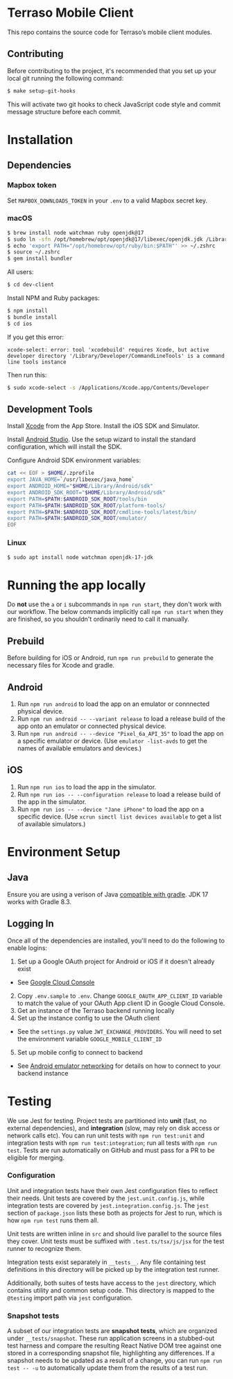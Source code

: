 # Terraso Mobile Client

This repo contains the source code for Terraso’s mobile client modules.

## Contributing

Before contributing to the project, it's recommended that you set up
your local git running the following command:

```sh
$ make setup-git-hooks
```

This will activate two git hooks to check JavaScript code
style and commit message structure before each commit.

# Installation

## Dependencies

### Mapbox token

Set `MAPBOX_DOWNLOADS_TOKEN` in your `.env` to a valid Mapbox secret key.

### macOS

```sh
$ brew install node watchman ruby openjdk@17
$ sudo ln -sfn /opt/homebrew/opt/openjdk@17/libexec/openjdk.jdk /Library/Java/JavaVirtualMachines/openjdk-17.jdk
$ echo 'export PATH="/opt/homebrew/opt/ruby/bin:$PATH"' >> ~/.zshrc
$ source ~/.zshrc
$ gem install bundler
```

All users:

```sh
$ cd dev-client
```

Install NPM and Ruby packages:

```sh
$ npm install
$ bundle install
$ cd ios
```

If you get this error:

```
xcode-select: error: tool 'xcodebuild' requires Xcode, but active developer directory '/Library/Developer/CommandLineTools' is a command line tools instance
```

Then run this:

```sh
$ sudo xcode-select -s /Applications/Xcode.app/Contents/Developer
```

## Development Tools

Install [Xcode](https://apps.apple.com/us/app/xcode/id497799835?mt=12) from the App Store. Install the iOS SDK and Simulator.

Install [Android Studio](https://developer.android.com/studio). Use the setup wizard to install the standard configuration, which will install the SDK.

Configure Android SDK environment variables:

```sh
cat << EOF > $HOME/.zprofile
export JAVA_HOME=`/usr/libexec/java_home`
export ANDROID_HOME="$HOME/Library/Android/sdk"
export ANDROID_SDK_ROOT="$HOME/Library/Android/sdk"
export PATH=$PATH:$ANDROID_SDK_ROOT/tools/bin
export PATH=$PATH:$ANDROID_SDK_ROOT/platform-tools/
export PATH=$PATH:$ANDROID_SDK_ROOT/cmdline-tools/latest/bin/
export PATH=$PATH:$ANDROID_SDK_ROOT/emulator/
EOF
```

### Linux

```sh
$ sudo apt install node watchman openjdk-17-jdk
```

# Running the app locally

Do **not** use the `a` or `i` subcommands in `npm run start`, they don't work with our workflow.
The below commands implicitly call `npm run start` when they are finished, so you shouldn't ordinarily need to call it manually.

## Prebuild

Before building for iOS or Android, run `npm run prebuild` to generate the necessary files for Xcode and gradle.

## Android

1. Run `npm run android` to load the app on an emulator or connnected physical device.
2. Run `npm run android -- --variant release` to load a release build of the app onto an emulator or connected physical device.
3. Run `npm run android -- --device "Pixel_6a_API_35"` to load the app on a specific emulator or device. (Use `emulator -list-avds` to get the names of available emulators and devices.)

## iOS

1. Run `npm run ios` to load the app in the simulator.
2. Run `npm run ios -- --configuration release` to load a release build of the app in the simulator.
3. Run `npm run ios -- --device "Jane iPhone"` to load the app on a specific device. (Use `xcrun simctl list devices available` to get a list of available simulators.)

# Environment Setup

## Java

Ensure you are using a verison of Java [compatible with gradle](https://docs.gradle.org/current/userguide/compatibility.html). JDK 17 works with Gradle 8.3.

## Logging In

Once all of the dependencies are installed, you'll need to do the following to enable logins:

1. Set up a Google OAuth project for Android or iOS if it doesn't already exist

- See [Google Cloud Console](https://console.cloud.google.com/)

2. Copy `.env.sample` to `.env`. Change `GOOGLE_OAUTH_APP_CLIENT_ID` variable to match the value of your OAuth App client ID in Google Cloud Console.
3. Get an instance of the Terraso backend running locally
4. Set up the instance config to use the OAuth client

- See the `settings.py` value `JWT_EXCHANGE_PROVIDERS`. You will need to set the environment variable `GOOGLE_MOBILE_CLIENT_ID`

5. Set up mobile config to connect to backend

- See [Android emulator networking](https://developer.android.com/studio/run/emulator-networking.html) for details on how to connect to your backend instance

# Testing

We use Jest for testing. Project tests are partitioned into **unit** (fast, no external dependencies), and **integration** (slow, may rely on disk access or network calls etc). You can run unit tests with `npm run test:unit` and integration tests with `npm run test:integration`; run all tests with `npm run test`. Tests are run automatically on GitHub and must pass for a PR to be eligible for merging.

### Configuration

Unit and integration tests have their own Jest configuration files to reflect their needs. Unit tests are covered by the `jest.unit.config.js`, while integration tests are covered by `jest.integration.config.js`. The `jest` section of `package.json` lists these both as projects for Jest to run, which is how `npm run test` runs them all.

Unit tests are written inline in `src` and should live parallel to the source files they cover. Unit tests must be suffixed with `.test.ts/tsx/js/jsx` for the test runner to recognize them.

Integration tests exist separately in `__tests__`. Any file containing test definitions in this directory will be picked up by the integration test runner.

Additionally, both suites of tests have access to the `jest` directory, which contains utility and common setup code. This directory is mapped to the `@testing` import path via `jest` configuration.

### Snapshot tests

A subset of our integration tests are **snapshot tests**, which are organized under `__tests/snapshot`. These run application screens in a stubbed-out test harness and compare the resulting React Native DOM tree against one stored in a corresponding snapshot file, highlighting any differences. If a snapshot needs to be updated as a result of a change, you can run `npm run test -- -u` to automatically update them from the results of a test run.
